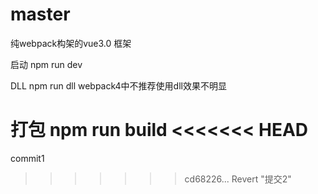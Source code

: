 # master

纯webpack构架的vue3.0 框架

启动 npm run dev 

DLL npm run dll  webpack4中不推荐使用dll效果不明显

打包 npm run build
<<<<<<< HEAD
=======

commit1
>>>>>>> cd68226... Revert "提交2"
